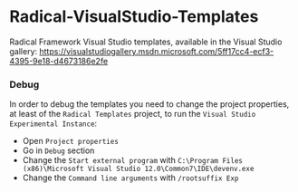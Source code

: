 Radical-VisualStudio-Templates
==============================

Radical Framework Visual Studio templates, available in the Visual Studio gallery: https://visualstudiogallery.msdn.microsoft.com/5ff17cc4-ecf3-4395-9e18-d4673186e2fe

### Debug

In order to debug the templates you need to change the project properties, at least of the `Radical Templates` project, to run the `Visual Studio Experimental Instance`:

* Open `Project properties`
* Go in `Debug` section
* Change the `Start external program` with `C:\Program Files (x86)\Microsoft Visual Studio 12.0\Common7\IDE\devenv.exe`
* Change the `Command line arguments` with `/rootsuffix Exp`